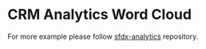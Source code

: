 # CRM Analytics Word Cloud

For more example please follow [sfdx-analytics](https://github.com/forcedotcom/sfdx-analytics) repository.
